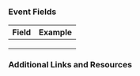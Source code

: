 # 

### Event Fields
| Field        | Example           |
| ------------- | ------------- |
|  |  |
|  |  |
|  |  |

### Additional Links and Resources
